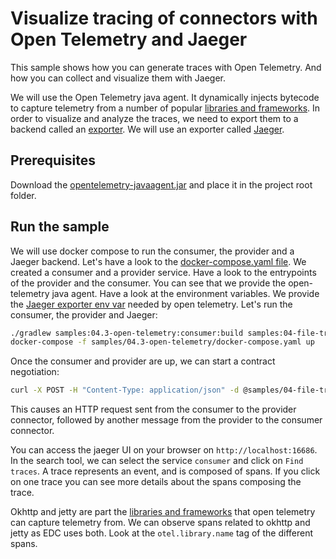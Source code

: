# Visualize tracing of connectors with Open Telemetry and Jaeger

This sample shows how you can generate traces with Open Telemetry. And how you can collect and visualize them with Jaeger.

We will use the Open Telemetry java agent. It dynamically injects bytecode to capture telemetry from a number of popular [libraries and frameworks](https://github.com/open-telemetry/opentelemetry-java-instrumentation/tree/main/instrumentation).
In order to visualize and analyze the traces, we need to export them to a backend called an [exporter](https://opentelemetry.io/docs/instrumentation/js/exporters/).
We will use an exporter called [Jaeger](https://www.jaegertracing.io/).

## Prerequisites

Download the [opentelemetry-javaagent.jar](https://github.com/open-telemetry/opentelemetry-java-instrumentation/releases) and place it in the project root folder.

## Run the sample

We will use docker compose to run the consumer, the provider and a Jaeger backend.
Let's have a look to the [docker-compose.yaml file](docker-compose.yaml). We created a consumer and a provider service.
Have a look to the entrypoints of the provider and the consumer. You can see that we provide the open-telemetry java agent.
Have a look at the environment variables. We provide the [Jaeger exporter env var](https://github.com/open-telemetry/opentelemetry-java/blob/main/sdk-extensions/autoconfigure/README.md#jaeger-exporter) needed by open telemetry.
Let's run the consumer, the provider and Jaeger:

```bash
./gradlew samples:04.3-open-telemetry:consumer:build samples:04-file-transfer:provider:build
docker-compose -f samples/04.3-open-telemetry/docker-compose.yaml up
```

Once the consumer and provider are up, we can start a contract negotiation:

```bash
curl -X POST -H "Content-Type: application/json" -d @samples/04-file-transfer/contractoffer.json "http://localhost:9191/api/negotiation?connectorAddress=http://provider:8181/api/ids/multipart"
```

This causes an HTTP request sent from the consumer to the provider connector, followed by another message from the provider to the consumer connector.

You can access the jaeger UI on your browser on `http://localhost:16686`.
In the search tool, we can select the service `consumer` and click on `Find traces`.
A trace represents an event, and is composed of spans.
If you click on one trace you can see more details about the spans composing the trace.

Okhttp and jetty are part the [libraries and frameworks](https://github.com/open-telemetry/opentelemetry-java-instrumentation/tree/main/instrumentation) that open telemetry can capture telemetry from. We can observe spans related to okhttp and jetty as EDC uses both. Look at the `otel.library.name` tag of the different spans.
